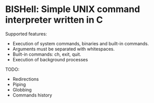 BISHell: Simple UNIX command interpreter written in C
===============
Supported features: 
* Execution of system commands, binaries and built-in commands.
* Arguments must be separated with whitespaces.
* Built-in commands: ch, exit, quit.
* Execution of background processes

TODO:
* Redirections
* Piping
* Globbing
* Commands history